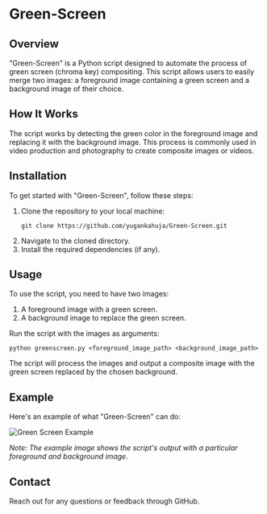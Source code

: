 # Green-Screen

## Overview
"Green-Screen" is a Python script designed to automate the process of green screen (chroma key) compositing. This script allows users to easily merge two images: a foreground image containing a green screen and a background image of their choice.

## How It Works
The script works by detecting the green color in the foreground image and replacing it with the background image. This process is commonly used in video production and photography to create composite images or videos.

## Installation
To get started with "Green-Screen", follow these steps:

1. Clone the repository to your local machine:
   ```
   git clone https://github.com/yugankahuja/Green-Screen.git
   ```
2. Navigate to the cloned directory.
3. Install the required dependencies (if any).

## Usage
To use the script, you need to have two images:
1. A foreground image with a green screen.
2. A background image to replace the green screen.

Run the script with the images as arguments:
```
python greenscreen.py <foreground_image_path> <background_image_path>
```

The script will process the images and output a composite image with the green screen replaced by the chosen background.

## Example
Here's an example of what "Green-Screen" can do:

![Green Screen Example](attachment:image.png)

*Note: The example image shows the script's output with a particular foreground and background image.*

## Contact

Reach out for any questions or feedback through GitHub.
